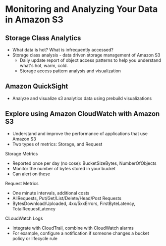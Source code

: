 # Monitoring and Analyzing Your Data in Amazon S3

## Storage Class Analytics

* What data is hot? What is infrequently accessed?
* Storage class analysis - data driven storage management of Amazon S3
    * Daily update report of object access patterns to help you understand what's hot, warm, cold.
    * Storage access pattern analysis and visualization

## Amazon QuickSight

* Analyze and visualize s3 analytics data using prebuild visualizations


## Explore using Amazon CloudWatch with Amazon S3

* Understand and improve the performance of applications that use Amazon S3
* Two types of metrics: Storage, and Request

Storage Metrics

* Reported once per day (no cose): BucketSizeBytes, NumberOfObjects
* Monitor the number of bytes stored in your bucket
* Can alert on these

Request Metrics

* One minute intervals, additional costs
* AllRequests, Put/Get/List/Delete/Head/Post Requests
* BytesDownload/Uploaded, 4xx/5xxErrors, FirstByteLatency, TotalRequestLatency

CLoudWatch Logs

* Integrate with CloudTrail, combine with CloudWatch alarms
* For example, configure a notification if someone changes a bucket policy or lifecycle rule